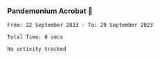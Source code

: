 ### Pandemonium Acrobat 🤸

<!--START_SECTION:waka-->

```all_time
From: 22 September 2023 - To: 29 September 2023

Total Time: 0 secs

No activity tracked
```

<!--END_SECTION:waka-->
